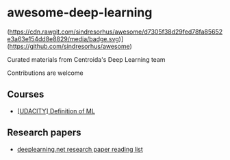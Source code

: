 # awesome-deep-learning 
(https://cdn.rawgit.com/sindresorhus/awesome/d7305f38d29fed78fa85652e3a63e154dd8e8829/media/badge.svg)](https://github.com/sindresorhus/awesome)

Curated materials from Centroida's Deep Learning team

Contributions are welcome

## Courses

* [ [UDACITY] Definition of ML](https://classroom.udacity.com/courses/ud262/lessons/3625438937/concepts/6405791890923)

## Research papers

* [deeplearning.net research paper reading list](http://deeplearning.net/reading-list/)

